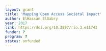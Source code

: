 ```yaml
---
layout: grant
title: 'Mapping Open Access Societal Impact'
author: ElHassan ElSabry
year: 2017
link: https://doi.org/10.3897/rio.3.e11743
funder: ?
program: ?
status: unfunded
---
```

